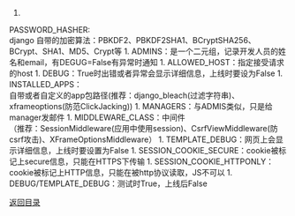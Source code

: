 1. 
PASSWORD_HASHER:<br>
django 自带的加密算法：PBKDF2、PBKDF2SHA1、BCryptSHA256、BCrypt、SHA1、MD5、Crypt等
1. 
ADMINS：是一个二元组，记录开发人员的姓名和email，有DEGUG=False有异常时通知
1. 
ALLOWED_HOST：指定接受请求的host
1. 
DEBUG：True时出错或者异常会显示详细信息，上线时要设为False
1. 
INSTALLED_APPS：<br>自带或者自定义的app包路径(推荐：django_bleach(过滤字符串)、xframeoptions(防范ClickJacking))
1. 
MANAGERS：与ADMIS类似，只是给manager发邮件
1. 
MIDDLEWARE_CLASS：中间件<br>（推荐：SessionMiddleware(应用中使用session)、CsrfViewMiddleware(防csrf攻击)、XFrameOptionsMiddleware） 
1. 
TEMPLATE_DEBUG：网页上会显示详细信息，上线时要设置为False
1. 
SESSION_COOKIE_SECURE：cookie被标记上secure信息，只能在HTTPS下传输
1. 
SESSION_COOKIE_HTTPONLY：cookie被标记上HTTP信息，只能在被http协议读取，JS不可以
1. 
DEBUG/TEMPLATE_DEBUG：测试时True，上线后False



[返回目录](README.md)